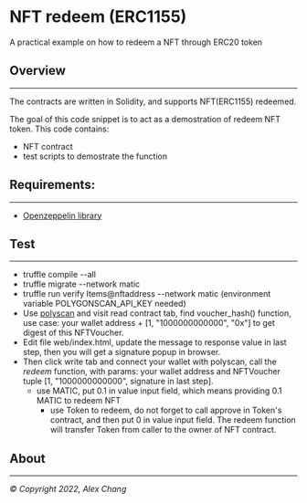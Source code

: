 # NFT redeem (ERC1155) 

A practical example on how to redeem a NFT through ERC20 token


## Overview
-----------
The contracts are written in Solidity, and supports NFT(ERC1155) redeemed. 

The goal of this code snippet is to act as a demostration of redeem NFT token. This code contains:

- NFT contract 
- test scripts to demostrate the function 

## Requirements:
--------------

- [Openzeppelin library](https://github.com/OpenZeppelin/openzeppelin-contracts)

## Test
-------
- truffle compile --all
- truffle migrate --network matic
- truffle run verify Items@nftaddress --network matic (environment variable POLYGONSCAN_API_KEY needed)
- Use [polyscan](https://mumbai.polygonscan.com/) and visit read contract tab, find voucher_hash() function, use case: your wallet address + [1, "1000000000000", "0x"] to get digest of this NFTVoucher.
- Edit file web/index.html, update the message to response value in last step, then you will get a signature popup in browser.
- Then click write tab and connect your wallet with polyscan, call the _redeem_ function, with params: your wallet address and NFTVoucher tuple [1, "1000000000000", signature in last step].
	- use MATIC, put 0.1 in value input field, which means providing 0.1 MATIC to redeem NFT
        - use Token to redeem, do not forget to call approve in Token's contract, and then put 0 in value input field. The redeem function will transfer Token from caller to the owner of NFT contract.

## About
-----

_© Copyright 2022, Alex Chang_
